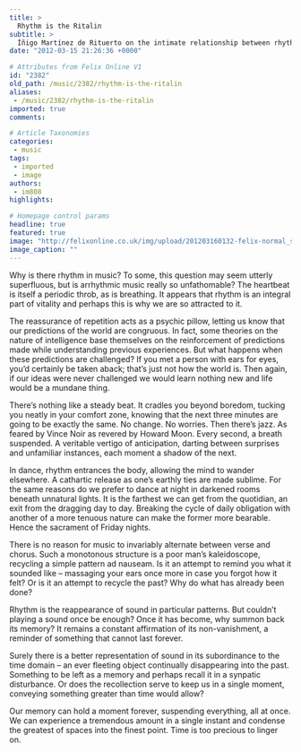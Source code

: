 ```yaml
---
title: >
  Rhythm is the Ritalin
subtitle: >
  Íñigo Martínez de Rituerto on the intimate relationship between rhythm and sound
date: "2012-03-15 21:26:36 +0000"

# Attributes from Felix Online V1
id: "2382"
old_path: /music/2382/rhythm-is-the-ritalin
aliases:
 - /music/2382/rhythm-is-the-ritalin
imported: true
comments:

# Article Taxonomies
categories:
 - music
tags:
 - imported
 - image
authors:
 - im808
highlights:

# Homepage control params
headline: true
featured: true
image: "http://felixonline.co.uk/img/upload/201203160132-felix-normal_sinus_rhythm.jpg"
image_caption: ""
---
```


Why is there rhythm in music? To some, this question may seem utterly superfluous, but is arrhythmic music really so unfathomable? The heartbeat is itself a periodic throb, as is breathing. It appears that rhythm is an integral part of vitality and perhaps this is why we are so attracted to it.

The reassurance of repetition acts as a psychic pillow, letting us know that our predictions of the world are congruous. In fact, some theories on the nature of intelligence base themselves on the reinforcement of predictions made while understanding previous experiences. But what happens when these predictions are challenged? If you met a person with ears for eyes, you’d certainly be taken aback; that’s just not how the world is. Then again, if our ideas were never challenged we would learn nothing new and life would be a mundane thing.

There’s nothing like a steady beat. It cradles you beyond boredom, tucking you neatly in your comfort zone, knowing that the next three minutes are going to be exactly the same. No change. No worries.
 Then there’s jazz. As feared by Vince Noir as revered by Howard Moon. Every second, a breath suspended. A veritable vertigo of anticipation, darting between surprises and unfamiliar instances, each moment a shadow of the next.

In dance, rhythm entrances the body, allowing the mind to wander elsewhere. A cathartic release as one’s earthly ties are made sublime. For the same reasons do we prefer to dance at night in darkened rooms beneath unnatural lights. It is the farthest we can get from the quotidian, an exit from the dragging day to day. Breaking the cycle of daily obligation with another of a more tenuous nature can make the former more bearable. Hence the sacrament of Friday nights.

There is no reason for music to invariably alternate between verse and chorus. Such a monotonous structure is a poor man’s kaleidoscope, recycling a simple pattern ad nauseam. Is it an attempt to remind you what it sounded like – massaging your ears once more in case you forgot how it felt? Or is it an attempt to recycle the past? Why do what has already been done?

Rhythm is the reappearance of sound in particular patterns. But couldn’t playing a sound once be enough? Once it has become, why summon back its memory? It remains a constant affirmation of its non-vanishment, a reminder of something that cannot last forever.

Surely there is a better representation of sound in its subordinance to the time domain – an ever fleeting object continually disappearing into the past. Something to be left as a memory and perhaps recall it in a synpatic disturbance. Or does the recollection serve to keep us in a single moment, conveying something greater than time would allow?

Our memory can hold a moment forever, suspending everything, all at once. We can experience a tremendous amount in a single instant and condense the greatest of spaces into the finest point. Time is too precious to linger on.
